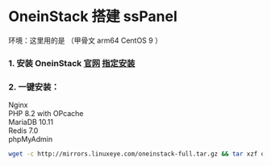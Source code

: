 # OneinStack 搭建 ssPanel

环境：这里用的是 （甲骨文 arm64 CentOS 9 ）

### 1. 安装 OneinStack [官网](https://oneinstack.com/ )  [指定安装](https://oneinstack.com/auto/)

### 2. 一键安装：
Nginx  
PHP 8.2 with OPcache  
MariaDB 10.11  
Redis 7.0  
phpMyAdmin  
```bash
wget -c http://mirrors.linuxeye.com/oneinstack-full.tar.gz && tar xzf oneinstack-full.tar.gz && ./oneinstack/install.sh --nginx_option 1 --php_option 12 --phpcache_option 1 --php_extensions redis --phpmyadmin  --db_option 5 --dbinstallmethod 1 --dbrootpwd oneinstack --redis  
```

